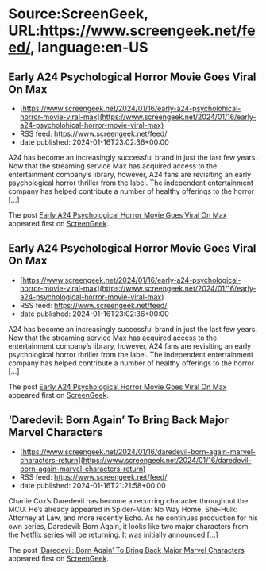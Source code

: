 # Source:ScreenGeek, URL:https://www.screengeek.net/feed/, language:en-US

## Early A24 Psychological Horror Movie Goes Viral On Max
 - [https://www.screengeek.net/2024/01/16/early-a24-psycholohical-horror-movie-viral-max](https://www.screengeek.net/2024/01/16/early-a24-psycholohical-horror-movie-viral-max)
 - RSS feed: https://www.screengeek.net/feed/
 - date published: 2024-01-16T23:02:36+00:00

<p>A24 has become an increasingly successful brand in just the last few years. Now that the streaming service Max has acquired access to the entertainment company&#8217;s library, however, A24 fans are revisiting an early psychological horror thriller from the label. The independent entertainment company has helped contribute a number of healthy offerings to the horror [...]</p>
<p>The post <a href="https://www.screengeek.net/2024/01/16/early-a24-psycholohical-horror-movie-viral-max/">Early A24 Psychological Horror Movie Goes Viral On Max</a> appeared first on <a href="https://www.screengeek.net">ScreenGeek</a>.</p>

## Early A24 Psychological Horror Movie Goes Viral On Max
 - [https://www.screengeek.net/2024/01/16/early-a24-psychological-horror-movie-viral-max](https://www.screengeek.net/2024/01/16/early-a24-psychological-horror-movie-viral-max)
 - RSS feed: https://www.screengeek.net/feed/
 - date published: 2024-01-16T23:02:36+00:00

<p>A24 has become an increasingly successful brand in just the last few years. Now that the streaming service Max has acquired access to the entertainment company&#8217;s library, however, A24 fans are revisiting an early psychological horror thriller from the label. The independent entertainment company has helped contribute a number of healthy offerings to the horror [...]</p>
<p>The post <a href="https://www.screengeek.net/2024/01/16/early-a24-psychological-horror-movie-viral-max/">Early A24 Psychological Horror Movie Goes Viral On Max</a> appeared first on <a href="https://www.screengeek.net">ScreenGeek</a>.</p>

## ‘Daredevil: Born Again’ To Bring Back Major Marvel Characters
 - [https://www.screengeek.net/2024/01/16/daredevil-born-again-marvel-characters-return](https://www.screengeek.net/2024/01/16/daredevil-born-again-marvel-characters-return)
 - RSS feed: https://www.screengeek.net/feed/
 - date published: 2024-01-16T21:21:58+00:00

<p>Charlie Cox&#8217;s Daredevil has become a recurring character throughout the MCU. He&#8217;s already appeared in Spider-Man: No Way Home, She-Hulk: Attorney at Law, and more recently Echo. As he continues production for his own series, Daredevil: Born Again, it looks like two major characters from the Netflix series will be returning. It was initially announced [...]</p>
<p>The post <a href="https://www.screengeek.net/2024/01/16/daredevil-born-again-marvel-characters-return/">&#8216;Daredevil: Born Again&#8217; To Bring Back Major Marvel Characters</a> appeared first on <a href="https://www.screengeek.net">ScreenGeek</a>.</p>

